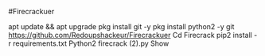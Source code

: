 #Firecrackuer


apt update && apt upgrade
pkg install git -y
pkg install python2 -y
git https://github.com/Redoupshackeur/Firecrackuer
Cd Firecrack
pip2 install -r requirements.txt
Python2 firecrack (2).py
Show
